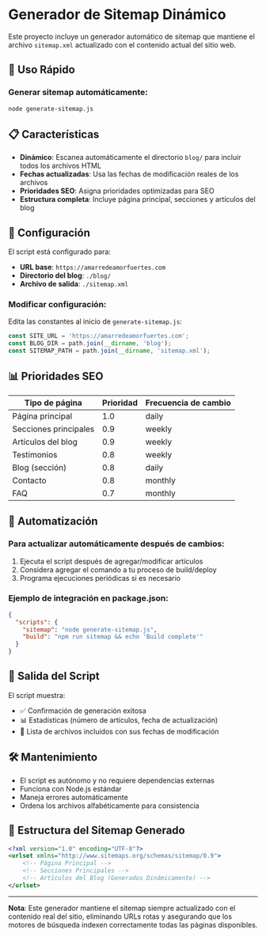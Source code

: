 # Generador de Sitemap Dinámico

Este proyecto incluye un generador automático de sitemap que mantiene el archivo `sitemap.xml` actualizado con el contenido actual del sitio web.

## 🚀 Uso Rápido

### Generar sitemap automáticamente:
```bash
node generate-sitemap.js
```

## 📋 Características

- **Dinámico**: Escanea automáticamente el directorio `blog/` para incluir todos los archivos HTML
- **Fechas actualizadas**: Usa las fechas de modificación reales de los archivos
- **Prioridades SEO**: Asigna prioridades optimizadas para SEO
- **Estructura completa**: Incluye página principal, secciones y artículos del blog

## 🔧 Configuración

El script está configurado para:
- **URL base**: `https://amarredeamorfuertes.com`
- **Directorio del blog**: `./blog/`
- **Archivo de salida**: `./sitemap.xml`

### Modificar configuración:
Edita las constantes al inicio de `generate-sitemap.js`:
```javascript
const SITE_URL = 'https://amarredeamorfuertes.com';
const BLOG_DIR = path.join(__dirname, 'blog');
const SITEMAP_PATH = path.join(__dirname, 'sitemap.xml');
```

## 📊 Prioridades SEO

| Tipo de página | Prioridad | Frecuencia de cambio |
|----------------|-----------|---------------------|
| Página principal | 1.0 | daily |
| Secciones principales | 0.9 | weekly |
| Artículos del blog | 0.9 | weekly |
| Testimonios | 0.8 | weekly |
| Blog (sección) | 0.8 | daily |
| Contacto | 0.8 | monthly |
| FAQ | 0.7 | monthly |

## 🔄 Automatización

### Para actualizar automáticamente después de cambios:
1. Ejecuta el script después de agregar/modificar artículos
2. Considera agregar el comando a tu proceso de build/deploy
3. Programa ejecuciones periódicas si es necesario

### Ejemplo de integración en package.json:
```json
{
  "scripts": {
    "sitemap": "node generate-sitemap.js",
    "build": "npm run sitemap && echo 'Build complete'"
  }
}
```

## 📝 Salida del Script

El script muestra:
- ✅ Confirmación de generación exitosa
- 📊 Estadísticas (número de artículos, fecha de actualización)
- 📝 Lista de archivos incluidos con sus fechas de modificación

## 🛠️ Mantenimiento

- El script es autónomo y no requiere dependencias externas
- Funciona con Node.js estándar
- Maneja errores automáticamente
- Ordena los archivos alfabéticamente para consistencia

## 📁 Estructura del Sitemap Generado

```xml
<?xml version="1.0" encoding="UTF-8"?>
<urlset xmlns="http://www.sitemaps.org/schemas/sitemap/0.9">
    <!-- Página Principal -->
    <!-- Secciones Principales -->
    <!-- Artículos del Blog (Generados Dinámicamente) -->
</urlset>
```

---

**Nota**: Este generador mantiene el sitemap siempre actualizado con el contenido real del sitio, eliminando URLs rotas y asegurando que los motores de búsqueda indexen correctamente todas las páginas disponibles.